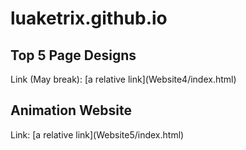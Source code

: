 # luaketrix.github.io

<h2>Top 5 Page Designs</h2>
Link (May break): [a relative link](Website4/index.html)

<h2>Animation Website</h2>
Link: [a relative link](Website5/index.html)
